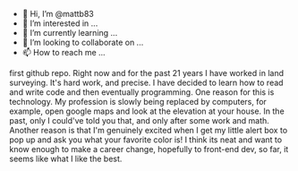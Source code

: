 - 👋 Hi, I’m @mattb83
- 👀 I’m interested in ...
- 🌱 I’m currently learning ...
- 💞️ I’m looking to collaborate on ...
- 📫 How to reach me ...

<!---
mattb83/mattb83 is a ✨ special ✨ repository because its `README.md` (this file) appears on your GitHub profile.
You can click the Preview link to take a look at your changes.
--->
first github repo. Right now and for the past 21 years I have worked in land surveying. It's hard work, and precise.
I have decided to learn how to read and write code and then eventually programming. One reason for this is technology. 
My profession is slowly being replaced by computers, for example, open google maps and look at the elevation at your house. 
In the past, only I could've told you that, and only after some work and math. Another reason is that I'm genuinely excited
when I get my little alert box to pop up and ask you what your favorite color is! I think its neat and want to know enough to
make a career change, hopefully to front-end dev, so far, it seems like what I like the best.
